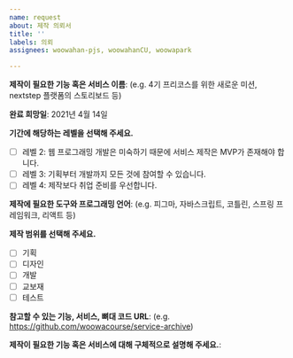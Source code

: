 ```yaml
---
name: request
about: 제작 의뢰서
title: ''
labels: 의뢰
assignees: woowahan-pjs, woowahanCU, woowapark

---
```


**제작이 필요한 기능 혹은 서비스 이름**:
(e.g. 4기 프리코스를 위한 새로운 미션, nextstep 플랫폼의 스토리보드 등)

**완료 희망일**: 2021년 4월 14일

**기간에 해당하는 레벨을 선택해 주세요.**

- [ ] 레벨 2: 웹 프로그래밍 개발은 미숙하기 때문에 서비스 제작은 MVP가 존재해야 합니다.
- [ ] 레벨 3: 기획부터 개발까지 모든 것에 참여할 수 있습니다.
- [ ] 레벨 4: 제작보다 취업 준비를 우선합니다.

**제작에 필요한 도구와 프로그래밍 언어**: 
(e.g. 피그마, 자바스크립트, 코틀린, 스프링 프레임워크, 리액트 등)

**제작 범위를 선택해 주세요.**

- [ ] 기획
- [ ] 디자인
- [ ] 개발
- [ ] 교보재
- [ ] 테스트

**참고할 수 있는 기능, 서비스, 뼈대 코드 URL**: 
(e.g. https://github.com/woowacourse/service-archive)

**제작이 필요한 기능 혹은 서비스에 대해 구체적으로 설명해 주세요.**:
